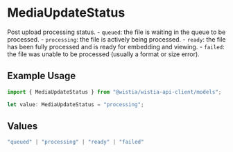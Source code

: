 # MediaUpdateStatus

Post upload processing status. - `queued`: the file is waiting in the queue to be processed. - `processing`: the file is actively being processed. - `ready`: the file has been fully processed and is ready for embedding and viewing. - `failed`: the file was unable to be processed (usually a format or size error).


## Example Usage

```typescript
import { MediaUpdateStatus } from "@wistia/wistia-api-client/models";

let value: MediaUpdateStatus = "processing";
```

## Values

```typescript
"queued" | "processing" | "ready" | "failed"
```
